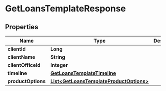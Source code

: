 # GetLoansTemplateResponse

## Properties
Name | Type | Description | Notes
------------ | ------------- | ------------- | -------------
**clientId** | **Long** |  |  [optional]
**clientName** | **String** |  |  [optional]
**clientOfficeId** | **Integer** |  |  [optional]
**timeline** | [**GetLoansTemplateTimeline**](GetLoansTemplateTimeline.md) |  |  [optional]
**productOptions** | [**List&lt;GetLoansTemplateProductOptions&gt;**](GetLoansTemplateProductOptions.md) |  |  [optional]
